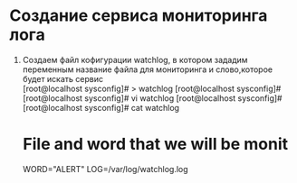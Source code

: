# Создание сервиса мониторинга лога

1. Создаем файл кофигурации watchlog, в котором зададим переменным название файла для мониторинга и слово,которое будет искать сервис  
		[root@localhost sysconfig]# > watchlog
		[root@localhost sysconfig]# 
		[root@localhost sysconfig]# vi watchlog
		[root@localhost sysconfig]# 
		[root@localhost sysconfig]# cat watchlog
	# File and word that we will be monit
	WORD="ALERT"
	LOG=/var/log/watchlog.log


